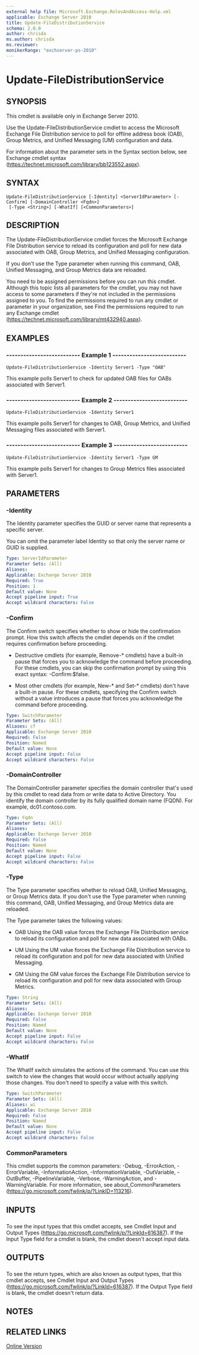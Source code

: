 ```yaml
---
external help file: Microsoft.Exchange.RolesAndAccess-Help.xml
applicable: Exchange Server 2010
title: Update-FileDistributionService
schema: 2.0.0
author: chrisda
ms.author: chrisda
ms.reviewer:
monikerRange: "exchserver-ps-2010"
---
```


# Update-FileDistributionService

## SYNOPSIS
This cmdlet is available only in Exchange Server 2010.

Use the Update-FileDistributionService cmdlet to access the Microsoft Exchange File Distribution service to poll for offline address book (OAB), Group Metrics, and Unified Messaging (UM) configuration and data.

For information about the parameter sets in the Syntax section below, see Exchange cmdlet syntax (https://technet.microsoft.com/library/bb123552.aspx).

## SYNTAX

```
Update-FileDistributionService [-Identity] <ServerIdParameter> [-Confirm] [-DomainController <Fqdn>]
 [-Type <String>] [-WhatIf] [<CommonParameters>]
```

## DESCRIPTION
The Update-FileDistributionService cmdlet forces the Microsoft Exchange File Distribution service to reload its configuration and poll for new data associated with OAB, Group Metrics, and Unified Messaging configuration.

If you don't use the Type parameter when running this command, OAB, Unified Messaging, and Group Metrics data are reloaded.

You need to be assigned permissions before you can run this cmdlet. Although this topic lists all parameters for the cmdlet, you may not have access to some parameters if they're not included in the permissions assigned to you. To find the permissions required to run any cmdlet or parameter in your organization, see Find the permissions required to run any Exchange cmdlet (https://technet.microsoft.com/library/mt432940.aspx).

## EXAMPLES

### -------------------------- Example 1 --------------------------
```
Update-FileDistributionService -Identity Server1 -Type "OAB"
```

This example polls Server1 to check for updated OAB files for OABs associated with Server1.

### -------------------------- Example 2 --------------------------
```
Update-FileDistributionService -Identity Server1
```

This example polls Server1 for changes to OAB, Group Metrics, and Unified Messaging files associated with Server1.

### -------------------------- Example 3 --------------------------
```
Update-FileDistributionService -Identity Server1 -Type GM
```

This example polls Server1 for changes to Group Metrics files associated with Server1.

## PARAMETERS

### -Identity
The Identity parameter specifies the GUID or server name that represents a specific server.

You can omit the parameter label Identity so that only the server name or GUID is supplied.

```yaml
Type: ServerIdParameter
Parameter Sets: (All)
Aliases:
Applicable: Exchange Server 2010
Required: True
Position: 1
Default value: None
Accept pipeline input: True
Accept wildcard characters: False
```

### -Confirm
The Confirm switch specifies whether to show or hide the confirmation prompt. How this switch affects the cmdlet depends on if the cmdlet requires confirmation before proceeding.

- Destructive cmdlets (for example, Remove-\* cmdlets) have a built-in pause that forces you to acknowledge the command before proceeding. For these cmdlets, you can skip the confirmation prompt by using this exact syntax: -Confirm:$false.

- Most other cmdlets (for example, New-\* and Set-\* cmdlets) don't have a built-in pause. For these cmdlets, specifying the Confirm switch without a value introduces a pause that forces you acknowledge the command before proceeding.

```yaml
Type: SwitchParameter
Parameter Sets: (All)
Aliases: cf
Applicable: Exchange Server 2010
Required: False
Position: Named
Default value: None
Accept pipeline input: False
Accept wildcard characters: False
```

### -DomainController
The DomainController parameter specifies the domain controller that's used by this cmdlet to read data from or write data to Active Directory. You identify the domain controller by its fully qualified domain name (FQDN). For example, dc01.contoso.com.

```yaml
Type: Fqdn
Parameter Sets: (All)
Aliases:
Applicable: Exchange Server 2010
Required: False
Position: Named
Default value: None
Accept pipeline input: False
Accept wildcard characters: False
```

### -Type
The Type parameter specifies whether to reload OAB, Unified Messaging, or Group Metrics data. If you don't use the Type parameter when running this command, OAB, Unified Messaging, and Group Metrics data are reloaded.

The Type parameter takes the following values:

- OAB Using the OAB value forces the Exchange File Distribution service to reload its configuration and poll for new data associated with OABs.

- UM Using the UM value forces the Exchange File Distribution service to reload its configuration and poll for new data associated with Unified Messaging.

- GM Using the GM value forces the Exchange File Distribution service to reload its configuration and poll for new data associated with Group Metrics.

```yaml
Type: String
Parameter Sets: (All)
Aliases:
Applicable: Exchange Server 2010
Required: False
Position: Named
Default value: None
Accept pipeline input: False
Accept wildcard characters: False
```

### -WhatIf
The WhatIf switch simulates the actions of the command. You can use this switch to view the changes that would occur without actually applying those changes. You don't need to specify a value with this switch.

```yaml
Type: SwitchParameter
Parameter Sets: (All)
Aliases: wi
Applicable: Exchange Server 2010
Required: False
Position: Named
Default value: None
Accept pipeline input: False
Accept wildcard characters: False
```

### CommonParameters
This cmdlet supports the common parameters: -Debug, -ErrorAction, -ErrorVariable, -InformationAction, -InformationVariable, -OutVariable, -OutBuffer, -PipelineVariable, -Verbose, -WarningAction, and -WarningVariable. For more information, see about_CommonParameters (https://go.microsoft.com/fwlink/p/?LinkID=113216).

## INPUTS

###  
To see the input types that this cmdlet accepts, see Cmdlet Input and Output Types (https://go.microsoft.com/fwlink/p/?LinkId=616387). If the Input Type field for a cmdlet is blank, the cmdlet doesn't accept input data.

## OUTPUTS

###  
To see the return types, which are also known as output types, that this cmdlet accepts, see Cmdlet Input and Output Types (https://go.microsoft.com/fwlink/p/?LinkId=616387). If the Output Type field is blank, the cmdlet doesn't return data.

## NOTES

## RELATED LINKS

[Online Version](https://technet.microsoft.com/library/cf98ab73-1448-455f-842d-f0d2aa3a2a79.aspx)

